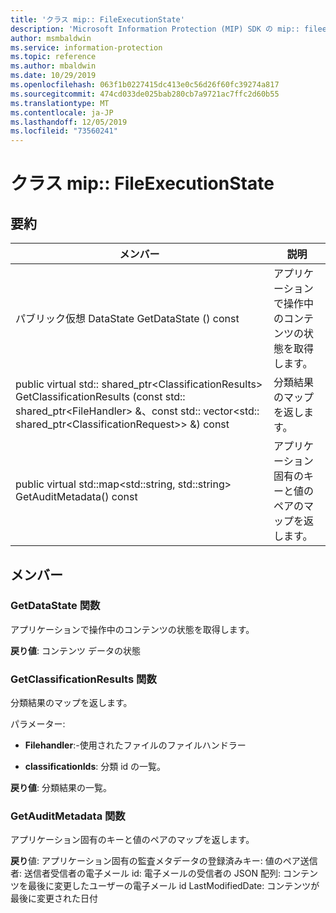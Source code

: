 ```yaml
---
title: 'クラス mip:: FileExecutionState'
description: 'Microsoft Information Protection (MIP) SDK の mip:: fileexecutionstate クラスについて説明します。'
author: msmbaldwin
ms.service: information-protection
ms.topic: reference
ms.author: mbaldwin
ms.date: 10/29/2019
ms.openlocfilehash: 063f1b0227415dc413e0c56d26f60fc39274a817
ms.sourcegitcommit: 474cd033de025bab280cb7a9721ac7ffc2d60b55
ms.translationtype: MT
ms.contentlocale: ja-JP
ms.lasthandoff: 12/05/2019
ms.locfileid: "73560241"
---
```

# <a name="class-mipfileexecutionstate"></a>クラス mip:: FileExecutionState 
  
## <a name="summary"></a>要約
 メンバー                        | 説明                                
--------------------------------|---------------------------------------------
パブリック仮想 DataState GetDataState () const  |  アプリケーションで操作中のコンテンツの状態を取得します。
public virtual std:: shared_ptr\<ClassificationResults\> GetClassificationResults (const std:: shared_ptr\<FileHandler\> &、const std:: vector\<std:: shared_ptr\<ClassificationRequest\>\> &) const  |  分類結果のマップを返します。
public virtual std::map\<std::string, std::string\> GetAuditMetadata() const  |  アプリケーション固有のキーと値のペアのマップを返します。
  
## <a name="members"></a>メンバー
  
### <a name="getdatastate-function"></a>GetDataState 関数
アプリケーションで操作中のコンテンツの状態を取得します。

  
**戻り値**: コンテンツ データの状態
  
### <a name="getclassificationresults-function"></a>GetClassificationResults 関数
分類結果のマップを返します。

パラメーター:  
* **Filehandler**:-使用されたファイルのファイルハンドラー 


* **classificationIds**: 分類 id の一覧。 



  
**戻り値**: 分類結果の一覧。
  
### <a name="getauditmetadata-function"></a>GetAuditMetadata 関数
アプリケーション固有のキーと値のペアのマップを返します。

  
**戻り**値: アプリケーション固有の監査メタデータの登録済みキー: 値のペア送信者: 送信者受信者の電子メール id: 電子メールの受信者の JSON 配列: コンテンツを最後に変更したユーザーの電子メール id LastModifiedDate: コンテンツが最後に変更された日付